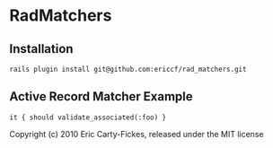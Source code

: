 # RadMatchers

## Installation
    rails plugin install git@github.com:ericcf/rad_matchers.git

## Active Record Matcher Example
    it { should validate_associated(:foo) }

Copyright (c) 2010 Eric Carty-Fickes, released under the MIT license
